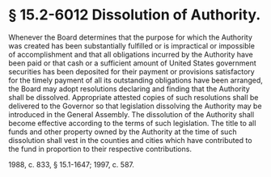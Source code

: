 # § 15.2-6012 Dissolution of Authority.

<p>Whenever the Board determines that the purpose for which the Authority was created has been substantially fulfilled or is impractical or impossible of accomplishment and that all obligations incurred by the Authority have been paid or that cash or a sufficient amount of United States government securities has been deposited for their payment or provisions satisfactory for the timely payment of all its outstanding obligations have been arranged, the Board may adopt resolutions declaring and finding that the Authority shall be dissolved. Appropriate attested copies of such resolutions shall be delivered to the Governor so that legislation dissolving the Authority may be introduced in the General Assembly. The dissolution of the Authority shall become effective according to the terms of such legislation. The title to all funds and other property owned by the Authority at the time of such dissolution shall vest in the counties and cities which have contributed to the fund in proportion to their respective contributions.</p><p>1988, c. 833, § 15.1-1647; 1997, c. 587.</p>